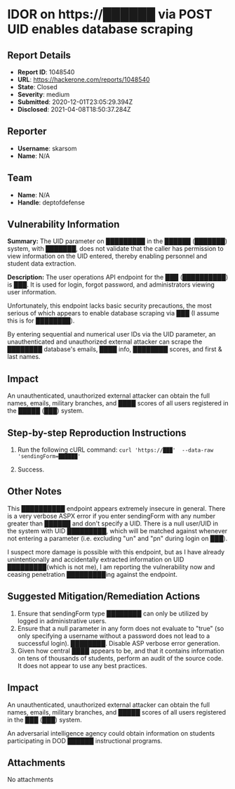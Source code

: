 # IDOR on https://██████ via POST UID enables database scraping

## Report Details
- **Report ID**: 1048540
- **URL**: https://hackerone.com/reports/1048540
- **State**: Closed
- **Severity**: medium
- **Submitted**: 2020-12-01T23:05:29.394Z
- **Disclosed**: 2021-04-08T18:50:37.284Z

## Reporter
- **Username**: skarsom
- **Name**: N/A

## Team
- **Name**: N/A
- **Handle**: deptofdefense

## Vulnerability Information
**Summary:**
The UID parameter on █████████ in the ██████ (███████) system, with ███████, does not validate that the caller has permission to view information on the UID entered, thereby enabling personnel and student data extraction.

**Description:**
The user operations API endpoint for the ███ (██████████) is ███. It is used for login, forgot password, and administrators viewing user information.

Unfortunately, this endpoint lacks basic security precautions, the most serious of which appears to enable database scraping via ███ (I assume this is for ████████).

By entering sequential and numerical user IDs via the UID parameter, an unauthenticated and unauthorized external attacker can scrape the ████████ database's emails, ████ info, ████████ scores, and first & last names.

## Impact
An unauthenticated, unauthorized external attacker can obtain the full names, emails, military branches, and ████ scores of all users registered in the █████ (███) system.

## Step-by-step Reproduction Instructions

1. Run the following cURL command: `curl 'https://███'  --data-raw 'sendingForm=██████' `

2. Success.

## Other Notes
This ██████████ endpoint appears extremely insecure in general. There is a very verbose ASPX error if you enter sendingForm with any number greater than ██████ and don't specify a UID. There is a null user/UID in the system with UID █████████, which will be matched against whenever not entering a parameter (i.e. excluding "un" and "pn" during login on ███).

I suspect more damage is possible with this endpoint, but as I have already unintentionally and accidentally extracted information on UID █████████(which is not me), I am reporting the vulnerability now and ceasing penetration █████████ing against the endpoint.

## Suggested Mitigation/Remediation Actions
1. Ensure that sendingForm type ████████ can only be utilized by logged in administrative users.
2. Ensure that a null parameter in any form does not evaluate to "true" (so only specifying a username without a password does not lead to a successful login).
████████. Disable ASP verbose error generation.
4. Given how central ████ appears to be, and that it contains information on tens of thousands of students, perform an audit of the source code. It does not appear to use any best practices.

## Impact

An unauthenticated, unauthorized external attacker can obtain the full names, emails, military branches, and █████ scores of all users registered in the ███ (███) system.

An adversarial intelligence agency could obtain information on students participating in DOD ██████ instructional programs.

## Attachments
No attachments
